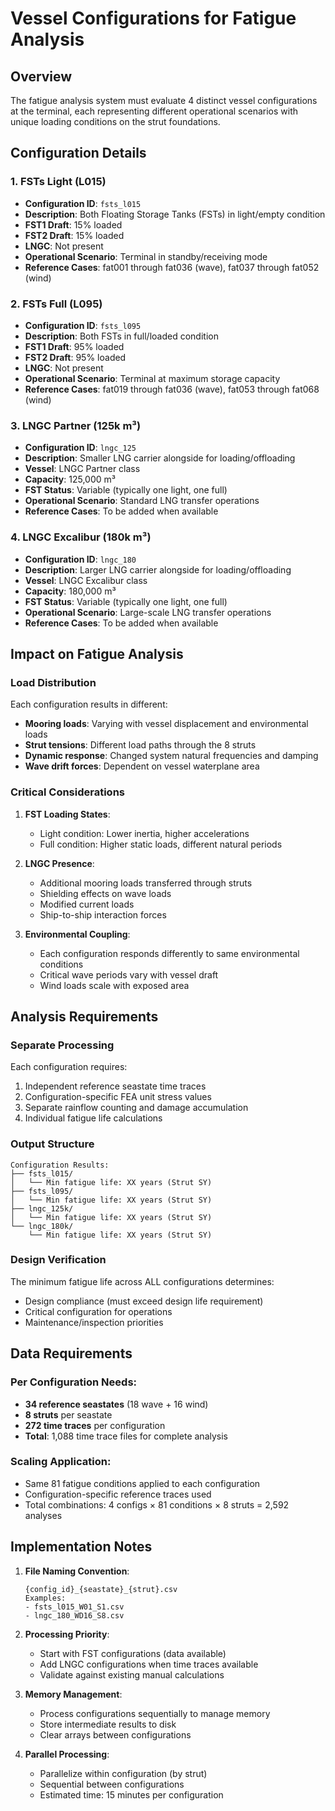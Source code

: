 # Vessel Configurations for Fatigue Analysis

## Overview
The fatigue analysis system must evaluate 4 distinct vessel configurations at the terminal, each representing different operational scenarios with unique loading conditions on the strut foundations.

## Configuration Details

### 1. FSTs Light (L015)
- **Configuration ID**: `fsts_l015`
- **Description**: Both Floating Storage Tanks (FSTs) in light/empty condition
- **FST1 Draft**: 15% loaded
- **FST2 Draft**: 15% loaded
- **LNGC**: Not present
- **Operational Scenario**: Terminal in standby/receiving mode
- **Reference Cases**: fat001 through fat036 (wave), fat037 through fat052 (wind)

### 2. FSTs Full (L095)
- **Configuration ID**: `fsts_l095`
- **Description**: Both FSTs in full/loaded condition
- **FST1 Draft**: 95% loaded
- **FST2 Draft**: 95% loaded
- **LNGC**: Not present
- **Operational Scenario**: Terminal at maximum storage capacity
- **Reference Cases**: fat019 through fat036 (wave), fat053 through fat068 (wind)

### 3. LNGC Partner (125k m³)
- **Configuration ID**: `lngc_125`
- **Description**: Smaller LNG carrier alongside for loading/offloading
- **Vessel**: LNGC Partner class
- **Capacity**: 125,000 m³
- **FST Status**: Variable (typically one light, one full)
- **Operational Scenario**: Standard LNG transfer operations
- **Reference Cases**: To be added when available

### 4. LNGC Excalibur (180k m³)
- **Configuration ID**: `lngc_180`
- **Description**: Larger LNG carrier alongside for loading/offloading
- **Vessel**: LNGC Excalibur class
- **Capacity**: 180,000 m³
- **FST Status**: Variable (typically one light, one full)
- **Operational Scenario**: Large-scale LNG transfer operations
- **Reference Cases**: To be added when available

## Impact on Fatigue Analysis

### Load Distribution
Each configuration results in different:
- **Mooring loads**: Varying with vessel displacement and environmental loads
- **Strut tensions**: Different load paths through the 8 struts
- **Dynamic response**: Changed system natural frequencies and damping
- **Wave drift forces**: Dependent on vessel waterplane area

### Critical Considerations

1. **FST Loading States**:
   - Light condition: Lower inertia, higher accelerations
   - Full condition: Higher static loads, different natural periods

2. **LNGC Presence**:
   - Additional mooring loads transferred through struts
   - Shielding effects on wave loads
   - Modified current loads
   - Ship-to-ship interaction forces

3. **Environmental Coupling**:
   - Each configuration responds differently to same environmental conditions
   - Critical wave periods vary with vessel draft
   - Wind loads scale with exposed area

## Analysis Requirements

### Separate Processing
Each configuration requires:
1. Independent reference seastate time traces
2. Configuration-specific FEA unit stress values
3. Separate rainflow counting and damage accumulation
4. Individual fatigue life calculations

### Output Structure
```
Configuration Results:
├── fsts_l015/
│   └── Min fatigue life: XX years (Strut SY)
├── fsts_l095/
│   └── Min fatigue life: XX years (Strut SY)
├── lngc_125k/
│   └── Min fatigue life: XX years (Strut SY)
└── lngc_180k/
    └── Min fatigue life: XX years (Strut SY)
```

### Design Verification
The minimum fatigue life across ALL configurations determines:
- Design compliance (must exceed design life requirement)
- Critical configuration for operations
- Maintenance/inspection priorities

## Data Requirements

### Per Configuration Needs:
- **34 reference seastates** (18 wave + 16 wind)
- **8 struts** per seastate
- **272 time traces** per configuration
- **Total**: 1,088 time trace files for complete analysis

### Scaling Application:
- Same 81 fatigue conditions applied to each configuration
- Configuration-specific reference traces used
- Total combinations: 4 configs × 81 conditions × 8 struts = 2,592 analyses

## Implementation Notes

1. **File Naming Convention**:
   ```
   {config_id}_{seastate}_{strut}.csv
   Examples:
   - fsts_l015_W01_S1.csv
   - lngc_180_WD16_S8.csv
   ```

2. **Processing Priority**:
   - Start with FST configurations (data available)
   - Add LNGC configurations when time traces available
   - Validate against existing manual calculations

3. **Memory Management**:
   - Process configurations sequentially to manage memory
   - Store intermediate results to disk
   - Clear arrays between configurations

4. **Parallel Processing**:
   - Parallelize within configuration (by strut)
   - Sequential between configurations
   - Estimated time: 15 minutes per configuration